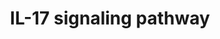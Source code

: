 ---
annotations:
- type: Pathway Ontology
  value: cytokine mediated signaling pathway
- type: Pathway Ontology
  value: cytokine mediated signaling pathway
authors:
- Mkutmon
- Mick Eikelhof
- Khanspers
- Eweitz
description: Interleukin 17 is a family of cytokines that acts as potent mediators
  in delayed-type reactions by increasing chemokine production in various tissues
  to recruit monocytes and neutrophils to the site of inflammation, similar to Interferon
  gamma. IL-17 is produced by T-helper cells and is induced by IL-23 which results
  in destructive tissue damage in delayed-type reactions. Interleukin 17 as a family
  functions as proinflammatory cytokines that responds to the invasion of the immune
  system by extracellular pathogens. Interleukin 17 acts synergistically with tumor
  necrosis factor and interleukin-1.
last-edited: 2021-05-23
organisms:
- Bos taurus
redirect_from:
- /index.php/Pathway:WP3176
- /instance/WP3176
schema-jsonld:
- '@context': https://schema.org/
  '@id': https://wikipathways.github.io/pathways/WP3176.html
  '@type': Dataset
  creator:
    '@type': Organization
    name: WikiPathways
  description: Interleukin 17 is a family of cytokines that acts as potent mediators
    in delayed-type reactions by increasing chemokine production in various tissues
    to recruit monocytes and neutrophils to the site of inflammation, similar to Interferon
    gamma. IL-17 is produced by T-helper cells and is induced by IL-23 which results
    in destructive tissue damage in delayed-type reactions. Interleukin 17 as a family
    functions as proinflammatory cytokines that responds to the invasion of the immune
    system by extracellular pathogens. Interleukin 17 acts synergistically with tumor
    necrosis factor and interleukin-1.
  keywords:
  - PI3K
  - IKBKB
  - STAT3
  - JAK1
  - RELA
  - IL17D
  - IKBKG
  - TRAF3IP2
  - TRAF3
  - IL25
  - MAP3K14
  - MAPK3
  - IL17RD
  - IL17B
  - AKT1
  - MAP3K7
  - NFKBIB
  - IL17F
  - CEBPD
  - IL17RB
  - IL17
  - IL17C
  - MAPK
  - TRAF6
  - SP1
  - JAK2
  - IL17RA
  - IL17RC
  - MAPK1
  - IL17RE
  - CEBPB
  - NFKB1
  - GSK3B
  license: CC0
  name: IL-17 signaling pathway
seo: CreativeWork
title: IL-17 signaling pathway
wpid: WP3176
---